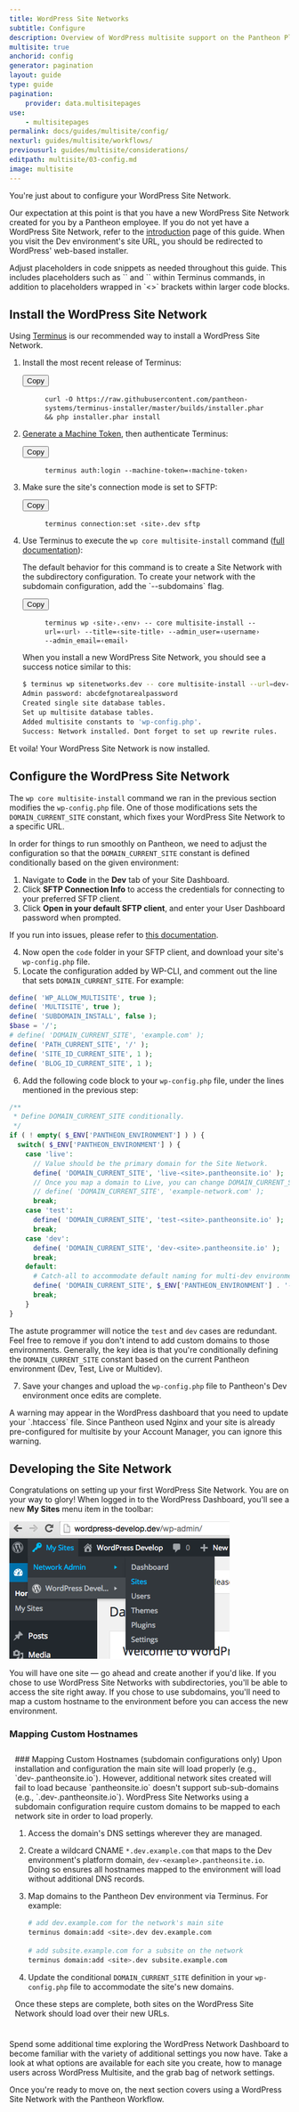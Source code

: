 ```yaml
---
title: WordPress Site Networks
subtitle: Configure
description: Overview of WordPress multisite support on the Pantheon Platform.
multisite: true
anchorid: config
generator: pagination
layout: guide
type: guide
pagination:
    provider: data.multisitepages
use:
    - multisitepages
permalink: docs/guides/multisite/config/
nexturl: guides/multisite/workflows/
previousurl: guides/multisite/considerations/
editpath: multisite/03-config.md
image: multisite
---
```

You're just about to configure your WordPress Site Network.

Our expectation at this point is that you have a new WordPress Site Network created for you by a Pantheon employee. If you do not yet have a WordPress Site Network, refer to the [introduction](/docs/guides/multisite/) page of this guide. When you visit the Dev environment's site URL, you should be redirected to WordPress' web-based installer.

<Alert title="Note" type="info">
Adjust placeholders in code snippets as needed throughout this guide. This includes placeholders such as `<site>` and `<env>` within Terminus commands, in addition to placeholders wrapped in `<>` brackets within larger code blocks.
</Alert>

## Install the WordPress Site Network

Using [Terminus](/docs/terminus/) is our recommended way to install a WordPress Site Network.

1. Install the most recent release of Terminus:

    <div class="copy-snippet">
      <button class="btn btn-default btn-clippy" data-clipboard-target="#terminus-installer">Copy</button>
      <figure><pre id="terminus-installer"><code class="command bash" data-lang="bash">curl -O https://raw.githubusercontent.com/pantheon-systems/terminus-installer/master/builds/installer.phar && php installer.phar install</code></pre></figure>
    </div>

2. [Generate a Machine Token](https://dashboard.pantheon.io/machine-token/create), then authenticate Terminus:

      <div class="copy-snippet">
        <button class="btn btn-default btn-clippy" data-clipboard-target="#mac-mt-auth">Copy</button>
        <figure><pre id="mac-mt-auth"><code class="command bash" data-lang="bash">terminus auth:login --machine-token=&lsaquo;machine-token&rsaquo;</code></pre></figure>
      </div>

3. Make sure the site's connection mode is set to SFTP:

      <div class="copy-snippet">
        <button class="btn btn-default btn-clippy" data-clipboard-target="#sftp">Copy</button>
        <figure><pre id="sftp"><code class="command bash" data-lang="bash">terminus connection:set &lsaquo;site&rsaquo;.dev sftp</code></pre></figure>
      </div>

4. Use Terminus to execute the `wp core multisite-install` command ([full documentation](https://developer.wordpress.org/cli/commands/core/multisite-install/)):

    <Alert title="Note" type="info">
    The default behavior for this command is to create a Site Network with the subdirectory configuration. To create your network with the subdomain configuration, add the `--subdomains` flag.</p>
    </Alert>

    <div class="copy-snippet">
      <button class="btn btn-default btn-clippy" data-clipboard-target="#multisite-install">Copy</button>
      <figure><pre id="multisite-install"><code class="command bash" data-lang="bash">terminus wp &lsaquo;site&rsaquo;.&lsaquo;env&rsaquo; -- core multisite-install --url=&lsaquo;url&rsaquo; --title=&lsaquo;site-title&rsaquo; --admin_user=&lsaquo;username&rsaquo; --admin_email=&lsaquo;email&rsaquo;</code></pre></figure>
    </div>

    When you install a new WordPress Site Network, you should see a success notice similar to this:

    ```bash
    $ terminus wp sitenetworks.dev -- core multisite-install --url=dev-sitenetworks.pantheonsite.io --title="Site Networks" --admin_user=aghost --admin_email=aghost@pantheon.io
    Admin password: abcdefgnotarealpassword
    Created single site database tables.
    Set up multisite database tables.
    Added multisite constants to 'wp-config.php'.
    Success: Network installed. Dont forget to set up rewrite rules.
    ```

Et voila! Your WordPress Site Network is now installed.

## Configure the WordPress Site Network
The `wp core multisite-install` command we ran in the previous section modifies the `wp-config.php` file. One of those modifications sets the `DOMAIN_CURRENT_SITE` constant, which fixes your WordPress Site Network to a specific URL.

In order for things to run smoothly on Pantheon, we need to adjust the configuration so that the `DOMAIN_CURRENT_SITE` constant is defined conditionally based on the given environment:

1. Navigate to **<span class="glyphicons glyphicons-embed-close"></span> Code** in the **<span class="glyphicons glyphicons-wrench"></span> Dev** tab of your Site Dashboard.
2. Click **<span class="glyphicons glyphicons-info-sign"></span> SFTP Connection Info** to access the credentials for connecting to your preferred SFTP client.
3. Click **Open in your default SFTP client**, and enter your User Dashboard password when prompted.

  If you run into issues, please refer to [this documentation](/docs/sftp/#sftp-connection-information).

4. Now open the `code` folder in your SFTP client, and download your site's `wp-config.php` file.
5. Locate the configuration added by WP-CLI, and comment out the line that sets `DOMAIN_CURRENT_SITE`. For example:

  ```php
  define( 'WP_ALLOW_MULTISITE', true );
  define( 'MULTISITE', true );
  define( 'SUBDOMAIN_INSTALL', false );
  $base = '/';
  # define( 'DOMAIN_CURRENT_SITE', 'example.com' );
  define( 'PATH_CURRENT_SITE', '/' );
  define( 'SITE_ID_CURRENT_SITE', 1 );
  define( 'BLOG_ID_CURRENT_SITE', 1 );
  ```

6. Add the following code block to your `wp-config.php` file, under the lines mentioned in the previous step:

  ```php
  /**
   * Define DOMAIN_CURRENT_SITE conditionally.
   */
  if ( ! empty( $_ENV['PANTHEON_ENVIRONMENT'] ) ) {
    switch( $_ENV['PANTHEON_ENVIRONMENT'] ) {
      case 'live':
        // Value should be the primary domain for the Site Network.
        define( 'DOMAIN_CURRENT_SITE', 'live-<site>.pantheonsite.io' );
        // Once you map a domain to Live, you can change DOMAIN_CURRENT_SITE
        // define( 'DOMAIN_CURRENT_SITE', 'example-network.com' );
        break;
      case 'test':
        define( 'DOMAIN_CURRENT_SITE', 'test-<site>.pantheonsite.io' );
        break;
      case 'dev':
        define( 'DOMAIN_CURRENT_SITE', 'dev-<site>.pantheonsite.io' );
        break;
      default:
        # Catch-all to accommodate default naming for multi-dev environments.
        define( 'DOMAIN_CURRENT_SITE', $_ENV['PANTHEON_ENVIRONMENT'] . '-' . $_ENV['PANTHEON_SITE_NAME'] . '.pantheonsite.io' );
        break;
      }
  }
  ```

  The astute programmer will notice the `test` and `dev` cases are redundant. Feel free to remove if you don't intend to add custom domains to those environments. Generally, the key idea is that you're conditionally defining the `DOMAIN_CURRENT_SITE` constant based on the current Pantheon environment (Dev, Test, Live or Multidev).

7. Save your changes and upload the `wp-config.php` file to Pantheon's Dev environment once edits are complete.

<Alert title="Note" type="info">
A warning may appear in the WordPress dashboard that you need to update your `.htaccess` file. Since Pantheon used Nginx and your site is already pre-configured for multisite by your Account Manager, you can ignore this warning.
</Alert>

## Developing the Site Network
Congratulations on setting up your first WordPress Site Network. You are on your way to glory! When logged in to the WordPress Dashboard, you'll see a new **My Sites** menu item in the toolbar:


![Enabling the network](/source/docs/assets/images/wp-network-admin-sites.png)

You will have one site — go ahead and create another if you'd like. If you chose to use WordPress Site Networks with subdirectories, you'll be able to access the site right away. If you chose to use subdomains, you'll need to map a custom hostname to the environment before you can access the new environment.

<div class="panel panel-drop panel-guide" id="accordion">
  <div class="panel-heading panel-drop-heading">
    <a class="accordion-toggle panel-drop-title collapsed" data-toggle="collapse" data-parent="#accordion" data-proofer-ignore data-target="#unique-anchor">
      <h3 class="info panel-title panel-drop-title" style="cursor:pointer;"><span style="line-height:.9" class="glyphicons glyphicons-wrench"></span>Mapping Custom Hostnames</h3>
    </a>
  </div>
  <div id="unique-anchor" class="collapse"  style="padding:10px;">
  ### Mapping Custom Hostnames (subdomain configurations only)
  Upon installation and configuration the main site will load properly (e.g., `dev-<example>.pantheonsite.io`). However, additional network sites created will fail to load because `pantheonsite.io` doesn't support sub-sub-domains (e.g., `<new-sub-site>.dev-<example>.pantheonsite.io`). WordPress Site Networks using a subdomain configuration require custom domains to be mapped to each network site in order to load properly.

  1. Access the domain's DNS settings wherever they are managed.
  2. Create a wildcard CNAME `*.dev.example.com` that maps to the Dev environment's platform domain, `dev-<example>.pantheonsite.io`. Doing so ensures all hostnames mapped to the environment will load without additional DNS records.
  3. Map domains to the Pantheon Dev environment via Terminus. For example:

      ```bash
      # add dev.example.com for the network's main site
      terminus domain:add <site>.dev dev.example.com

      # add subsite.example.com for a subsite on the network
      terminus domain:add <site>.dev subsite.example.com
      ```

  4. Update the conditional `DOMAIN_CURRENT_SITE` definition in your `wp-config.php` file to accommodate the site's new domains.

  Once these steps are complete, both sites on the WordPress Site Network should load over their new URLs.
  </div>
</div>

Spend some additional time exploring the WordPress Network Dashboard to become familiar with the variety of additional settings you now have. Take a look at what options are available for each site you create, how to manage users across WordPress Multisite, and the grab bag of network settings.

Once you're ready to move on, the next section covers using a WordPress Site Network with the Pantheon Workflow.
